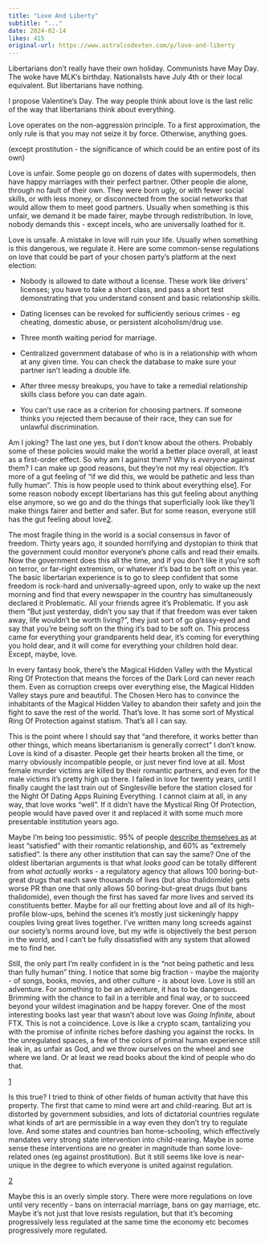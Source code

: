```yaml
---
title: "Love And Liberty"
subtitle: "..."
date: 2024-02-14
likes: 415
original-url: https://www.astralcodexten.com/p/love-and-liberty
---
```

Libertarians don’t really have their own holiday. Communists have May Day. The woke have MLK’s birthday. Nationalists have July 4th or their local equivalent. But libertarians have nothing. 

I propose Valentine’s Day. The way people think about love is the last relic of the way that libertarians think about everything.

Love operates on the non-aggression principle. To a first approximation, the only rule is that you may not seize it by force. Otherwise, anything goes.

(except prostitution - the significance of which could be an entire post of its own)

Love is unfair. Some people go on dozens of dates with supermodels, then have happy marriages with their perfect partner. Other people die alone, through no fault of their own. They were born ugly, or with fewer social skills, or with less money, or disconnected from the social networks that would allow them to meet good partners. Usually when something is this unfair, we demand it be made fairer, maybe through redistribution. In love, nobody demands this - except incels, who are universally loathed for it.

Love is unsafe. A mistake in love will ruin your life. Usually when something is this dangerous, we regulate it. Here are some common-sense regulations on love that could be part of your chosen party’s platform at the next election:

  * Nobody is allowed to date without a license. These work like drivers’ licenses; you have to take a short class, and pass a short test demonstrating that you understand consent and basic relationship skills. 

  * Dating licenses can be revoked for sufficiently serious crimes - eg cheating, domestic abuse, or persistent alcoholism/drug use.

  * Three month waiting period for marriage.

  * Centralized government database of who is in a relationship with whom at any given time. You can check the database to make sure your partner isn’t leading a double life.

  * After three messy breakups, you have to take a remedial relationship skills class before you can date again.

  * You can’t use race as a criterion for choosing partners. If someone thinks you rejected them because of their race, they can sue for unlawful discrimination.




Am I joking? The last one yes, but I don’t know about the others. Probably some of these policies would make the world a better place overall, at least as a first-order effect. So why am I against them? Why is _everyone_ against them? I can make up good reasons, but they’re not my real objection. It’s more of a gut feeling of “if we did this, we would be pathetic and less than fully human”. This is how people used to think about everything else[1](https://www.astralcodexten.com/p/love-and-liberty#footnote-1-141627183). For some reason nobody except libertarians has this gut feeling about anything else anymore, so we go and do the things that superficially look like they’ll make things fairer and better and safer. But for some reason, everyone still has the gut feeling about love[2](https://www.astralcodexten.com/p/love-and-liberty#footnote-2-141627183).

The most fragile thing in the world is a social consensus in favor of freedom. Thirty years ago, it sounded horrifying and dystopian to think that the government could monitor everyone’s phone calls and read their emails. Now the government does this all the time, and if you don’t like it you’re soft on terror, or far-right extremism, or whatever it’s bad to be soft on this year. The basic libertarian experience is to go to sleep confident that some freedom is rock-hard and universally-agreed upon, only to wake up the next morning and find that every newspaper in the country has simultaneously declared it Problematic. All your friends agree it’s Problematic. If you ask them “But just yesterday, didn’t you say that if that freedom was ever taken away, life wouldn’t be worth living?”, they just sort of go glassy-eyed and say that you’re being soft on the thing it’s bad to be soft on. This process came for everything your grandparents held dear, it’s coming for everything you hold dear, and it will come for everything your children hold dear. Except, maybe, love.

In every fantasy book, there’s the Magical Hidden Valley with the Mystical Ring Of Protection that means the forces of the Dark Lord can never reach them. Even as corruption creeps over everything else, the Magical Hidden Valley stays pure and beautiful. The Chosen Hero has to convince the inhabitants of the Magical Hidden Valley to abandon their safety and join the fight to save the rest of the world. That’s love. It has some sort of Mystical Ring Of Protection against statism. That’s all I can say.

This is the point where I should say that “and therefore, it works better than other things, which means libertarianism is generally correct” I don’t know. Love is kind of a disaster. People get their hearts broken all the time, or marry obviously incompatible people, or just never find love at all. Most female murder victims are killed by their romantic partners, and even for the male victims it’s pretty high up there. I failed in love for twenty years, until I finally caught the last train out of Singlesville before the station closed for the Night Of Dating Apps Ruining Everything. I cannot claim at all, in any way, that love works “well”. If it didn’t have the Mystical Ring Of Protection, people would have paved over it and replaced it with some much more presentable institution years ago.

Maybe I’m being too pessimistic. 95% of people [describe themselves as](https://www.monmouth.edu/polling-institute/reports/monmouthpoll_us_020722/) at least “satisfied” with their romantic relationship, and 60% as “extremely satisfied”. Is there any other institution that can say the same? One of the oldest libertarian arguments is that what _looks good_ can be totally different from _what actually works_ \- a regulatory agency that allows 100 boring-but-great drugs that each save thousands of lives (but also thalidomide) gets worse PR than one that only allows 50 boring-but-great drugs (but bans thalidomide), even though the first has saved far more lives and served its constituents better. Maybe for all our fretting about love and all of its high-profile blow-ups, behind the scenes it’s mostly just sickeningly happy couples living great lives together. I’ve written many long screeds against our society’s norms around love, but my wife is objectively the best person in the world, and I can’t be fully dissatisfied with any system that allowed me to find her.

Still, the only part I’m really confident in is the “not being pathetic and less than fully human” thing. I notice that some big fraction - maybe the majority - of songs, books, movies, and other culture - is about love. Love is still an adventure. For something to be an adventure, it has to be dangerous. Brimming with the chance to fail in a terrible and final way, or to succeed beyond your wildest imagination and be happy forever. One of the most interesting books last year that wasn’t about love was _Going Infinite,_ about FTX. This is not a coincidence. Love is like a crypto scam, tantalizing you with the promise of infinite riches before dashing you against the rocks. In the unregulated spaces, a few of the colors of primal human experience still leak in, as unfair as God, and we throw ourselves on the wheel and see where we land. Or at least we read books about the kind of people who do that.

[1](https://www.astralcodexten.com/p/love-and-liberty#footnote-anchor-1-141627183)

Is this true? I tried to think of other fields of human activity that have this property. The first that came to mind were art and child-rearing. But art is distorted by government subsidies, and lots of dictatorial countries regulate what kinds of art are permissible in a way even they don’t try to regulate love. And some states and countries ban home-schooling, which effectively mandates very strong state intervention into child-rearing. Maybe in some sense these interventions are no greater in magnitude than some love-related ones (eg against prostitution). But it still seems like love is near-unique in the degree to which everyone is united against regulation.

[2](https://www.astralcodexten.com/p/love-and-liberty#footnote-anchor-2-141627183)

Maybe this is an overly simple story. There were more regulations on love until very recently - bans on interracial marriage, bans on gay marriage, etc. Maybe it’s not just that love resists regulation, but that it’s becoming progressively less regulated at the same time the economy etc becomes progressively more regulated.
